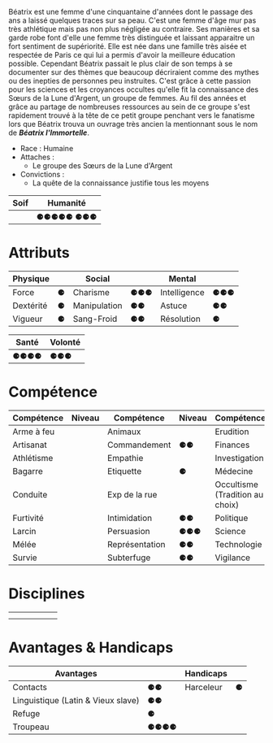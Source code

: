 Béatrix est une femme d'une cinquantaine d'années dont le passage des ans a laissé quelques traces sur sa peau. C'est une femme d'âge mur pas très athlétique mais pas non plus négligée au contraire. Ses manières et sa garde robe font d'elle une femme très distinguée et laissant apparaitre un fort sentiment de supériorité. 
Elle est née dans une famille très aisée et respectée de Paris ce qui lui a permis d'avoir la meilleure éducation possible. Cependant Béatrix passait le plus clair de son temps à se documenter sur des thèmes que beaucoup décriraient comme des mythes ou des inepties de personnes peu instruites.
C'est grâce à cette passion pour les sciences et les croyances occultes qu'elle fit la connaissance des Sœurs de la Lune d'Argent, un groupe de femmes. Au fil des années et grâce au partage de nombreuses ressources au sein de ce groupe s'est rapidement trouvé à la tête de ce petit groupe penchant vers le fanatisme lors que Béatrix trouva un ouvrage très ancien la mentionnant sous le nom de ***Béatrix l'Immortelle***.

- Race : Humaine
- Attaches : 
	- Le groupe des Sœurs de la Lune d'Argent
- Convictions : 
	- La quête de la connaissance justifie tous les moyens

|Soif|Humanité|
|-|-|
|  | ⚈⚈⚈⚈⚈  ⚈⚈⚈ |

#  Attributs
| Physique  |     | Social       |     | Mental       |     |
| --------- | --- | ------------ | --- | ------------ | --- |
| Force     | ⚈  | Charisme     | ⚈⚈⚈  | Intelligence | ⚈⚈⚈ |
| Dextérité | ⚈   | Manipulation | ⚈⚈ | Astuce       | ⚈⚈   |
| Vigueur   | ⚈   | Sang-Froid   | ⚈⚈  | Résolution   | ⚈   |

|Santé|Volonté|
|-|-|
| ⚈⚈⚈⚈ | ⚈⚈⚈ |

# Compétence
| Compétence | Niveau | Compétence             | Niveau | Compétence    | Niveau |
| ---------- | ------ | ---------------------- | ------ | ------------- | ------ |
| Arme à feu |  | Animaux |  | Erudition | ⚈⚈⚈ |
| Artisanat |  | Commandement | ⚈⚈ | Finances | ⚈ |
| Athlétisme |  | Empathie |  | Investigation |  |
| Bagarre |  | Etiquette | ⚈ | Médecine |  |
| Conduite |  | Exp de la rue |  | Occultisme (Tradition au choix) | ⚈⚈ |
| Furtivité |  | Intimidation | ⚈⚈ | Politique | ⚈ |
| Larcin |  | Persuasion | ⚈⚈⚈ | Science | ⚈ |
| Mélée |  | Représentation | ⚈⚈ | Technologie |  |
| Survie |  | Subterfuge | ⚈⚈ | Vigilance | ⚈ |

# Disciplines
| |  | |  | |  |
|-|-|-|-|-|-|
|||||||
|||||||

# Avantages & Handicaps
|Avantages|  | Handicaps| |
|-|-|-|-|
|Contacts| ⚈⚈ | Harceleur | ⚈ |
|Linguistique (Latin & Vieux slave)| ⚈⚈ |  |  |
|Refuge| ⚈ |  |  |
|Troupeau| ⚈⚈⚈⚈ |  |  |